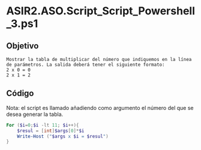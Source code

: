 # ASIR2.ASO.Script_Script_Powershell_3.ps1

## Objetivo
```
Mostrar la tabla de multiplicar del número que indiquemos en la línea de parámetros. La salida deberá tener el siguiente formato:
2 x 0 = 0
2 x 1 = 2
```


## Código

Nota: el script es llamado añadiendo como argumento el número del que se desea generar la tabla.

```PowerShell
For ($i=0;$i -lt 11; $i++){
    $resul = [int]$args[0]*$i
    Write-Host ("$args x $i = $resul")
}
```